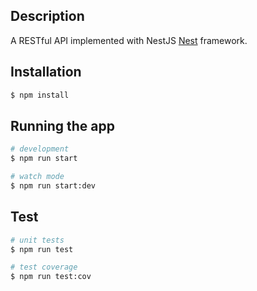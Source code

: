 ## Description

A RESTful API implemented with NestJS [Nest](https://github.com/nestjs/nest) framework.

## Installation

```bash
$ npm install
```

## Running the app

```bash
# development
$ npm run start

# watch mode
$ npm run start:dev
```

## Test

```bash
# unit tests
$ npm run test

# test coverage
$ npm run test:cov
```
